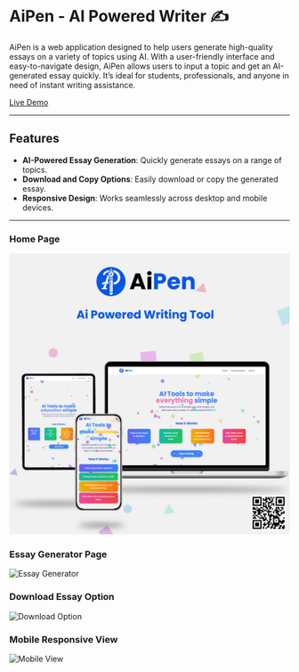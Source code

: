 # AiPen - AI Powered Writer ✍️

AiPen is a web application designed to help users generate high-quality essays on a variety of topics using AI. With a user-friendly interface and easy-to-navigate design, AiPen allows users to input a topic and get an AI-generated essay quickly. It’s ideal for students, professionals, and anyone in need of instant writing assistance.

[Live Demo](https://aipenapp.netlify.app/)

---

## Features

- **AI-Powered Essay Generation**: Quickly generate essays on a range of topics.
- **Download and Copy Options**: Easily download or copy the generated essay.
- **Responsive Design**: Works seamlessly across desktop and mobile devices.

---


### Home Page
![Home Page](./about/1.png)

### Essay Generator Page
![Essay Generator](./screenshots/essay-generator.png)

### Download Essay Option
![Download Option](./screenshots/download.png)

### Mobile Responsive View
![Mobile View](./screenshots/mobile-view.png)

